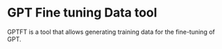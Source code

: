 # GPT Fine tuning Data tool

GPTFT is a tool that allows generating training data for the fine-tuning of GPT.
